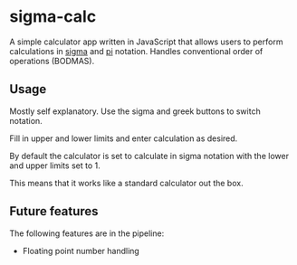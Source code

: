 # sigma-calc

A simple calculator app written in JavaScript that allows users to perform calculations in [sigma](https://en.wikipedia.org/wiki/Summation#Capital-sigma_notation) and [pi](https://en.wikipedia.org/wiki/Product_(mathematics)#:~:text=Product%20of%20sequences,is%20just%20that%20number%20itself) notation. Handles conventional order of operations (BODMAS). 

## Usage

Mostly self explanatory. Use the sigma and greek buttons to switch notation. 

Fill in upper and lower limits and enter calculation as desired.

By default the calculator is set to calculate in sigma notation with the lower and upper limits set to 1. 

This means that it works like a standard calculator out the box. 

## Future features

The following features are in the pipeline:

- Floating point number handling

